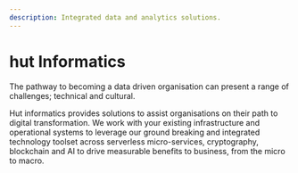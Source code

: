 ```yaml
---
description: Integrated data and analytics solutions.
---
```


# hut Informatics

The pathway to becoming a data driven organisation can present a range of challenges; technical and cultural. 

Hut informatics provides solutions to assist organisations on their path to digital transformation. We work with your existing infrastructure and operational systems to leverage our ground breaking and integrated technology toolset across serverless micro-services, cryptography, blockchain and AI to drive measurable benefits to business, from the micro to macro.

